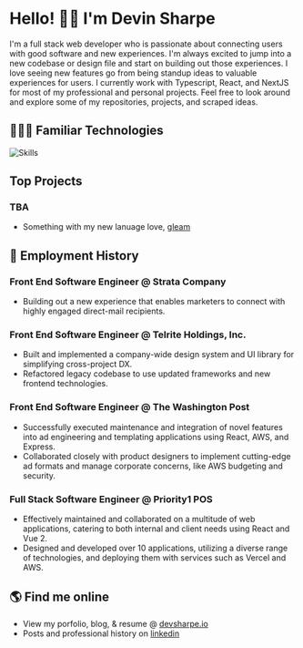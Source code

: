 # Hello! 👋🏽 I'm Devin Sharpe

I'm a full stack web developer who is passionate about connecting users with good software and new experiences. I'm always excited to jump into a new codebase or design file and start on building out those experiences. I love seeing new features go from being standup ideas to valuable experiences for users. I currently work with Typescript, React, and NextJS for most of my professional and personal projects. Feel free to look around and explore some of my repositories, projects, and scraped ideas.

## 👨🏽‍💻 Familiar Technologies

![Skills](https://skills-icons.vercel.app/api/icons?i=gleam,css,js,ts,nextjs,react,nodejs)

## Top Projects

### TBA

- Something with my new lanuage love, [gleam](https://gleam.run)

## 💼 Employment History

### Front End Software Engineer @ Strata Company 

- Building out a new experience that enables marketers to connect with highly engaged direct-mail recipients. 

### Front End Software Engineer @ Telrite Holdings, Inc.

-  Built and implemented a company-wide design system and UI library for simplifying cross-project DX.
-  Refactored legacy codebase to use updated frameworks and new frontend technologies.

### Front End Software Engineer @ The Washington Post

- Successfully executed maintenance and integration of novel features into ad engineering and templating applications using React, AWS, and Express.
- Collaborated closely with product designers to implement cutting-edge ad formats and manage corporate concerns, like AWS budgeting and security.

### Full Stack Software Engineer @ Priority1 POS

- Effectively maintained and collaborated on a multitude of web applications, catering to both internal and client needs using React and Vue 2.
- Designed and developed over 10 applications, utilizing a diverse range of technologies, and deploying them with services such as Vercel and AWS.

## 🌎 Find me online

- View my porfolio, blog, & resume @ [devsharpe.io](https://www.devsharpe.io)
- Posts and professional history on [linkedin](https://www.linkedin.com/in/devin-sharpe-8912b0191/)
